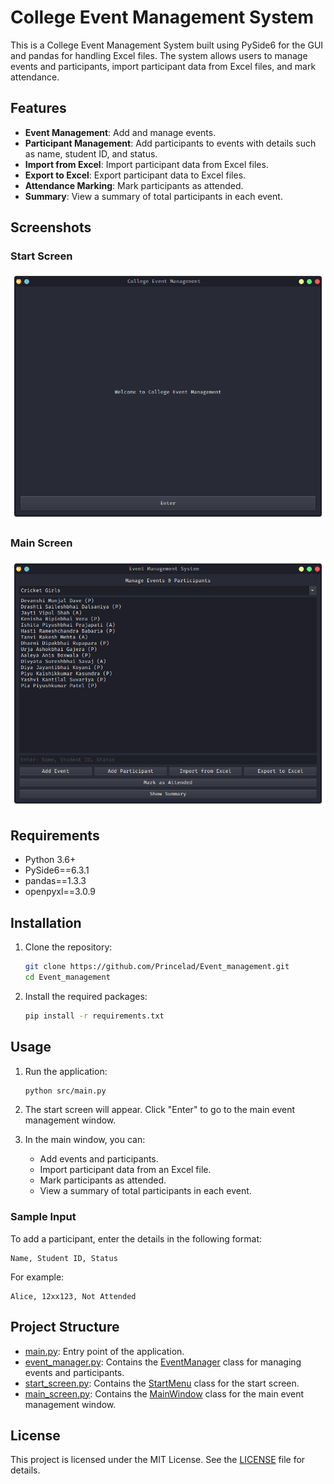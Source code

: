 # College Event Management System

This is a College Event Management System built using PySide6 for the GUI and pandas for handling Excel files. The system allows users to manage events and participants, import participant data from Excel files, and mark attendance.

## Features

- **Event Management**: Add and manage events.
- **Participant Management**: Add participants to events with details such as name, student ID, and status.
- **Import from Excel**: Import participant data from Excel files.
- **Export to Excel**: Export participant data to Excel files.
- **Attendance Marking**: Mark participants as attended.
- **Summary**: View a summary of total participants in each event.

## Screenshots
### Start Screen
![Start Screen](images/Start.png)

### Main Screen
![Main Screen](images/Main.png)


## Requirements

- Python 3.6+
- PySide6==6.3.1
- pandas==1.3.3
- openpyxl==3.0.9

## Installation

1. Clone the repository:
    ```sh
    git clone https://github.com/Princelad/Event_management.git
    cd Event_management
    ```

2. Install the required packages:
    ```sh
    pip install -r requirements.txt
    ```

## Usage

1. Run the application:
    ```sh
    python src/main.py
    ```

2. The start screen will appear. Click "Enter" to go to the main event management window.

3. In the main window, you can:
    - Add events and participants.
    - Import participant data from an Excel file.
    - Mark participants as attended.
    - View a summary of total participants in each event.

### Sample Input

To add a participant, enter the details in the following format:
```
Name, Student ID, Status
```
For example:
```
Alice, 12xx123, Not Attended
```

## Project Structure

- [main.py](src/main.py): Entry point of the application.
- [event_manager.py](src/event_manager.py): Contains the [EventManager](src/event_manager.py) class for managing events and participants.
- [start_screen.py](src/ui/start_screen.py): Contains the [StartMenu](src/ui/start_screen.py) class for the start screen.
- [main_screen.py](src/ui/main_screen.py): Contains the [MainWindow](src/ui/main_screen.py) class for the main event management window.

## License

This project is licensed under the MIT License. See the [LICENSE](LICENSE) file for details.
